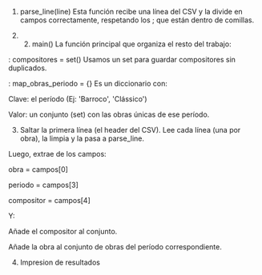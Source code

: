 1. parse_line(line)
Esta función recibe una línea del CSV y la divide en campos correctamente, respetando los ; que están dentro de comillas.

2. 2. main()
La función principal que organiza el resto del trabajo:

: compositores = set()
Usamos un set para guardar compositores sin duplicados.

: map_obras_periodo = {}
Es un diccionario con:

Clave: el período (Ej: 'Barroco', 'Clássico')

Valor: un conjunto (set) con las obras únicas de ese período.

3. Saltar la primera línea (el header del CSV).
Lee cada línea (una por obra), la limpia y la pasa a parse_line.

Luego, extrae de los campos:

obra = campos[0]

periodo = campos[3]

compositor = campos[4]

Y:

Añade el compositor al conjunto.

Añade la obra al conjunto de obras del período correspondiente.

4. Impresion de resultados
